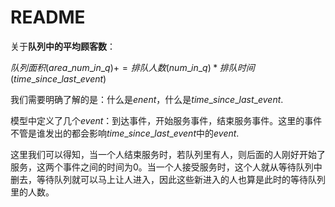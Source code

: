 # README

关于**队列中的平均顾客数**：

$队列面积(area\_num\_in\_q) += 排队人数(num\_in\_q) * 排队时间(time\_since\_last\_event)$

我们需要明确了解的是：什么是$enent$，什么是$time\_since\_last\_event$.

模型中定义了几个$event$：到达事件，开始服务事件，结束服务事件。这里的事件不管是谁发出的都会影响$time\_since\_last\_event$中的$event$.

这里我们可以得知，当一个人结束服务时，若队列里有人，则后面的人刚好开始了服务，这两个事件之间的时间为$0$。当一个人接受服务时，这个人就从等待队列中删去，等待队列就可以马上让人进入，因此这些新进入的人也算是此时的等待队列里的人数。